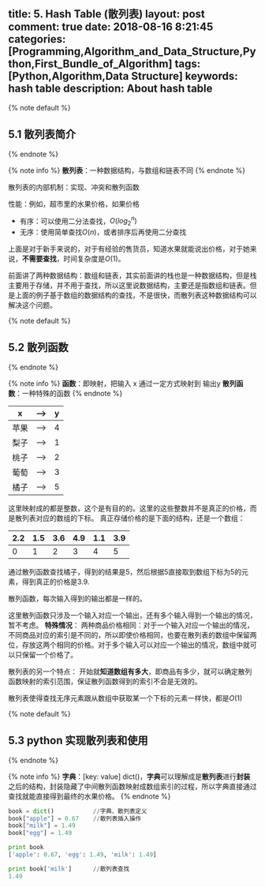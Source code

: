 title: 5. Hash Table (散列表)
layout: post
comment: true
date: 2018-08-16 8:21:45
categories: [Programming,Algorithm_and_Data_Structure,Python,First_Bundle_of_Algorithm]
tags: [Python,Algorithm,Data Structure]
keywords: hash table
description: About hash table
---

{% note default %}
## 5.1 散列表简介
{% endnote %}

{% note info %}
**散列表**：一种数据结构，与数组和链表不同
{% endnote %}

散列表的内部机制：实现、冲突和散列函数

性能：例如，超市里的水果价格，如果价格
* 有序：可以使用二分法查找，$O(log_2^n)$
* 无序：使用简单查找$O(n)$，或者排序后再使用二分查找

上面是对于新手来说的，对于有经验的售货员，知道水果就能说出价格，对于她来说，**不需要查找**，时间复杂度是$O(1)$。

前面讲了两种数据结构：数组和链表，其实前面讲的栈也是一种数据结构，但是栈主要用于存储，并不用于查找，所以这里说数据结构，主要还是指数组和链表。但是上面的例子基于数组的数据结构的查找，不是很快，而散列表这种数据结构可以解决这个问题。

{% note default %}
## 5.2 散列函数
{% endnote %}

{% note info %}
**函数**：即映射，把输入 x 通过一定方式映射到 输出y
**散列函数**：一种特殊的函数
{% endnote %}

| x    | --> | y |
|------|-----|---|
| 苹果 | --> | 4 |
| 梨子 | --> | 1 |
| 桃子 | --> | 2 |
| 葡萄 | --> | 3 |
| 橘子 | --> | 5 |

这里映射成的都是整数，这个是有目的的。这里的这些整数并不是真正的价格，而是散列表对应的数组的下标。
真正存储价格的是下面的结构，还是一个数组：

| 2.2 | 1.5 | 3.6 | 4.9 | 1.1 | 3.9 |
|-----|-----|-----|-----|-----|-----|
| 0   | 1   | 2   | 3   | 4   | 5   |

通过散列函数查找橘子，得到的结果是5，然后根据5直接取到数组下标为5的元素，得到真正的价格是3.9.

散列函数，每次输入得到的输出都是一样的。

这里散列函数只涉及一个输入对应一个输出，还有多个输入得到一个输出的情况，暂不考虑。
**特殊情况**：
两种商品价格相同：对于一个输入对应一个输出的情况，不同商品对应的索引是不同的，所以即使价格相同，也要在散列表的数组中保留两位，存放这两个相同的价格。对于多个输入可以对应一个输出的情况，数组中就可以只保留一个价格了。

散列表的另一个特点：
开始就**知道数组有多大**，即商品有多少，就可以确定散列函数映射的索引范围，保证散列函数得到的索引不会是无效的。

散列表使得查找无序元素跟从数组中获取某一个下标的元素一样快，都是$O(1)$

{% note default %}
## 5.3 python 实现散列表和使用
{% endnote %}

{% note info %}
**字典**：[key: value]  dict()，**字典**可以理解成是**散列表**进行**封装**之后的结构，封装隐藏了中间散列函数映射成数组索引的过程，所以字典直接通过查找就能直接得到最终的水果价格。
{% endnote %}

```python
book = dict()           //字典、散列表定义
book["apple"] = 0.67    //散列表插入操作
book["milk"] = 1.49
book["egg"] = 1.49

print book
['apple': 0.67, 'egg': 1.49, 'milk': 1.49]

print book['milk']      //散列表查找
1.49
```
